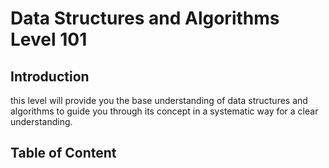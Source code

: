 # Data Structures and Algorithms Level 101

## Introduction
this level will provide you the base understanding of data structures and algorithms to guide you through its concept in a systematic way for a clear understanding.

## Table of Content 